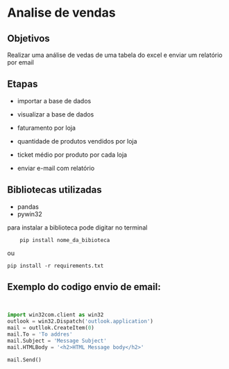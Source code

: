 # Analise de vendas 



## Objetivos

Realizar uma análise de vedas de uma tabela do excel e enviar um relatório por email

## Etapas 


- importar a base de dados
- visualizar a base de dados
- faturamento por loja

- quantidade de produtos vendidos por loja

- ticket médio por produto por cada loja

- enviar e-mail com relatório 



 ## Bibliotecas utilizadas 
 - pandas 
 - pywin32
 
 para instalar a biblioteca pode digitar no terminal 
~~~
    pip install nome_da_bibioteca 
~~~

ou 

~~~
pip install -r requirements.txt
~~~
 
 
## Exemplo do codigo envio de email:
 
~~~ python


import win32com.client as win32
outlook = win32.Dispatch('outlook.application')
mail = outllok.CreateItem(0)
mail.To = 'To addres'
mail.Subject = 'Message Subject'
mail.HTMLBody = '<h2>HTML Message body</h2>'

mail.Send()

~~~


